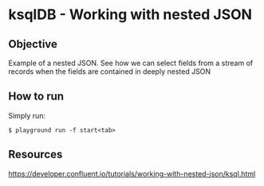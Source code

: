 # ksqlDB - Working with nested JSON

## Objective

Example of a nested JSON. See how we can select fields from a stream of records when the fields are contained in deeply nested JSON

## How to run

Simply run:

```
$ playground run -f start<tab>
```

## Resources
https://developer.confluent.io/tutorials/working-with-nested-json/ksql.html
